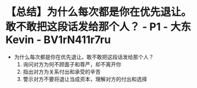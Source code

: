 # 【总结】为什么每次都是你在优先退让。敢不敢把这段话发给那个人？ - P1 - 大东Kevin - BV1rN411r7ru

-   为什么每次都是你在优先退让。敢不敢把这段话发给那个人？
    1.  询问对方为何不顾面子和尊严，却不离开你
    2.  指出对方为关系付出和承受的辛苦
    3.  警示对方不要将退让当成资本，理解对方的付出和选择
